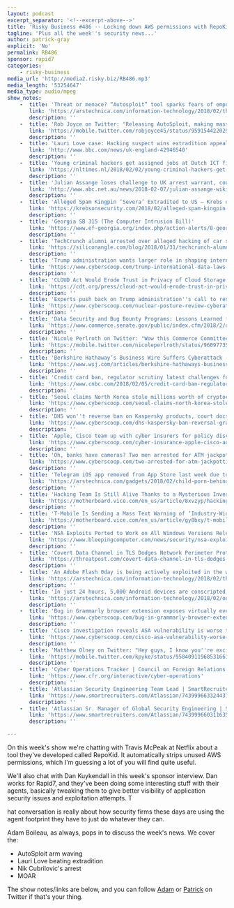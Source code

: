 ```yaml
---
layout: podcast
excerpt_separator: '<!--excerpt-above-->'
title: 'Risky Business #486 -- Locking down AWS permissions with RepoKid'
tagline: 'Plus all the week''s security news...'
author: patrick-gray
explicit: 'No'
permalink: RB486
sponsor: rapid7
categories:
    - risky-business
media_url: 'http://media2.risky.biz/RB486.mp3'
media_length: '53254647'
media_type: audio/mpeg
show_notes:
    -  title: 'Threat or menace? “Autosploit” tool sparks fears of empowered “script kiddies” | Ars Technica'
       link: 'https://arstechnica.com/information-technology/2018/02/threat-or-menace-autosploit-tool-sparks-fears-of-empowered-script-kiddies/'
       description: '' 
    -  title: 'Rob Joyce on Twitter: "Releasing AutoSploit, making mass exploitation even easier, was irresponsible. My friends at the FBI remind us all that while exploitation is easier, it is not any less illegal. #scriptkiddiesbeware"'
       link: 'https://mobile.twitter.com/robjoyce45/status/959154422029930496?ref_src=twcamp%5Eshare%7Ctwsrc%5Eios%7Ctwgr%5Eother%7Ctwcon%5E7100%7Ctwterm%5E0'
       description: '' 
    -  title: 'Lauri Love case: Hacking suspect wins extradition appeal - BBC News'
       link: 'http://www.bbc.com/news/uk-england-42946540'
       description: '' 
    -  title: 'Young criminal hackers get assigned jobs at Dutch ICT firms | NL Times'
       link: 'https://nltimes.nl/2018/02/02/young-criminal-hackers-get-assigned-jobs-dutch-ict-firms-0'
       description: '' 
    -  title: 'Julian Assange loses challenge to UK arrest warrant, court to rule on new bid next week - ABC News (Australian Broadcasting Corporation)'
       link: 'http://www.abc.net.au/news/2018-02-07/julian-assange-wikileaks-founder-loses-challenge-to-uk-warrant/9403260'
       description: '' 
    -  title: 'Alleged Spam Kingpin ‘Severa’ Extradited to US — Krebs on Security'
       link: 'https://krebsonsecurity.com/2018/02/alleged-spam-kingpin-severa-extradited-to-us/'
       description: '' 
    -  title: 'Georgia SB 315 (The Computer Intrusion Bill)'
       link: 'https://www.ef-georgia.org/index.php/action-alerts/8-georgia-sb-315-the-computer-intrusion-bill.html'
       description: '' 
    -  title: 'TechCrunch alumni arrested over alleged hacking of car sharing company - SiliconANGLE'
       link: 'https://siliconangle.com/blog/2018/01/31/techcrunch-alumni-arrested-alleged-hacking-car-sharing-company/'
       description: '' 
    -  title: 'Trump administration wants larger role in shaping international data laws'
       link: 'https://www.cyberscoop.com/trump-international-data-laws-rob-joyce/'
       description: '' 
    -  title: 'CLOUD Act Would Erode Trust in Privacy of Cloud Storage | Center for Democracy & Technology'
       link: 'https://cdt.org/press/cloud-act-would-erode-trust-in-privacy-of-cloud-storage/'
       description: '' 
    -  title: 'Experts push back on Trump administration''s call to respond to cyberattacks with nukes'
       link: 'https://www.cyberscoop.com/nuclear-posture-review-cyberattacks-nukes-donald-trump/'
       description: '' 
    -  title: 'Data Security and Bug Bounty Programs: Lessons Learned from the Uber Breach and Security Researchers - Hearings - U.S. Senate Committee On Commerce, Science, & Transportation'
       link: 'https://www.commerce.senate.gov/public/index.cfm/2018/2/data-security-and-bug-bounty-programs-lessons-learned-from-the-uber-breach-and-security-researchers'
       description: '' 
    -  title: 'Nicole Perlroth on Twitter: "Wow this Commerce Committee hearing on Uber payment is going off the rails. Blumenthal accusing Uber of aiding and abetting extortion, and a cover up. Flynn, "I agree... This is not the way we are going to do these things moving forward." Calls it "multilevel data intrusion.""'
       link: 'https://mobile.twitter.com/nicoleperlroth/status/960977358562910209?ref_src=twcamp%5Eshare%7Ctwsrc%5Eios%7Ctwgr%5Eother%7Ctwcon%5E7100%7Ctwterm%5E0'
       description: '' 
    -  title: 'Berkshire Hathaway’s Business Wire Suffers Cyberattack - WSJ'
       link: 'https://www.wsj.com/articles/berkshire-hathaways-business-wire-suffers-cyberattack-1517952410?mod=e2tw'
       description: '' 
    -  title: 'Credit card ban, regulator scrutiny latest challenges for bitcoin'
       link: 'https://www.cnbc.com/2018/02/05/credit-card-ban-regulator-scrutiny-latest-challenges-for-bitcoin.html'
       description: '' 
    -  title: 'Seoul claims North Korea stole millions worth of cryptocurrency from domestic exchanges'
       link: 'https://www.cyberscoop.com/seoul-claims-north-korea-stole-millions-worth-cryptocurrency-domestic-exchanges-2017-report/'
       description: '' 
    -  title: 'DHS won''t reverse ban on Kaspersky products, court docs show'
       link: 'https://www.cyberscoop.com/dhs-kaspersky-ban-reversal-grant-schneider/'
       description: '' 
    -  title: 'Apple, Cisco team up with cyber insurers for policy discounts'
       link: 'https://www.cyberscoop.com/cyber-insurance-apple-cisco-aon-allianz/'
       description: '' 
    -  title: 'Oh, banks have cameras? Two men arrested for ATM jackpotting scheme must''ve forgot'
       link: 'https://www.cyberscoop.com/two-arrested-for-atm-jackpotting-scheme-forget-banks-have-cameras/'
       description: '' 
    -  title: 'Telegram iOS app removed from App Store last week due to child pornography | Ars Technica'
       link: 'https://arstechnica.com/gadgets/2018/02/child-porn-behind-telegrams-recent-removal-from-apples-app-store/'
       description: '' 
    -  title: 'Hacking Team Is Still Alive Thanks to a Mysterious Investor From Saudi Arabia - Motherboard'
       link: 'https://motherboard.vice.com/en_us/article/8xvzyp/hacking-team-investor-saudi-arabia'
       description: '' 
    -  title: 'T-Mobile Is Sending a Mass Text Warning of ‘Industry-Wide’ Phone Hijacking Scam - Motherboard'
       link: 'https://motherboard.vice.com/en_us/article/gy8bxy/t-mobile-text-warning-phone-hijacking-number-port-out-scam'
       description: '' 
    -  title: 'NSA Exploits Ported to Work on All Windows Versions Released Since Windows 2000'
       link: 'https://www.bleepingcomputer.com/news/security/nsa-exploits-ported-to-work-on-all-windows-versions-released-since-windows-2000/'
       description: '' 
    -  title: 'Covert Data Channel in TLS Dodges Network Perimeter Protection | Threatpost | The first stop for security news'
       link: 'https://threatpost.com/covert-data-channel-in-tls-dodges-network-perimeter-protection/129779/'
       description: '' 
    -  title: 'An Adobe Flash 0day is being actively exploited in the wild | Ars Technica'
       link: 'https://arstechnica.com/information-technology/2018/02/theres-a-new-adobe-flash-0day-and-up-and-coming-hackers-are-exploiting-it/'
       description: '' 
    -  title: 'In just 24 hours, 5,000 Android devices are conscripted into mining botnet | Ars Technica'
       link: 'https://arstechnica.com/information-technology/2018/02/out-of-nowhere-currency-mining-botnet-infects-5000-android-devices/'
       description: '' 
    -  title: 'Bug in Grammarly browser extension exposes virtually everything a user ever writes'
       link: 'https://www.cyberscoop.com/bug-in-grammarly-browser-extension-exposes-virtually-everything-a-user-ever-writes/'
       description: '' 
    -  title: 'Cisco investigation reveals ASA vulnerability is worse than originally thought'
       link: 'https://www.cyberscoop.com/cisco-asa-vulnerability-worse-than-thought/'
       description: '' 
    -  title: 'Matthew Olney on Twitter: "Hey guys, I know you''re excited about CVE-2018-0101 (Cisco ASA SSL VPN RCE), but even if you don''t have a service contract you can obtain the update from TAC. DO NOT download and install images from anyone but Cisco. (We appreciate the help, we really do...but...just....don''t)"'
       link: 'https://mobile.twitter.com/kpyke/status/958409119685316610?ref_src=twcamp%5Eshare%7Ctwsrc%5Eios%7Ctwgr%5Eother%7Ctwcon%5E7100%7Ctwterm%5E0'
       description: '' 
    -  title: 'Cyber Operations Tracker | Council on Foreign Relations Interactives'
       link: 'https://www.cfr.org/interactive/cyber-operations'
       description: '' 
    -  title: 'Atlassian Security Engineering Team Lead | SmartRecruiters'
       link: 'https://www.smartrecruiters.com/Atlassian/743999663324437'
       description: '' 
    -  title: 'Atlassian Sr. Manager of Global Security Engineering | SmartRecruiters'
       link: 'https://www.smartrecruiters.com/Atlassian/743999660311635-sr-manager-of-global-security-engineering'
       description: '' 

---
```

On this week's show we're chatting with Travis McPeak at Netflix about a tool they've developed called RepoKid. It automatically strips unused AWS permissions, which I'm guessing a lot of you will find quite useful.

We'll also chat with Dan Kuykendall in this week's sponsor interview. Dan works for Rapid7, and they've been doing some interesting stuff with their agents, basically tweaking them to give better visibility of application security issues and exploitation attempts. T

hat conversation is really about how security firms these days are using the agent footprint they have to just do whatever they can.

Adam Boileau, as always, pops in to discuss the week's news. We cover the:

* AutoSploit arm waving
* Lauri Love beating extradition
* Nik Cubrilovic's arrest
* MOAR

The show notes/links are below, and you can follow <a href='https://twitter.com/metlstorm'>Adam</a> or <a href='https://twitter.com/riskybusiness'>Patrick</a> on Twitter if that's your thing.